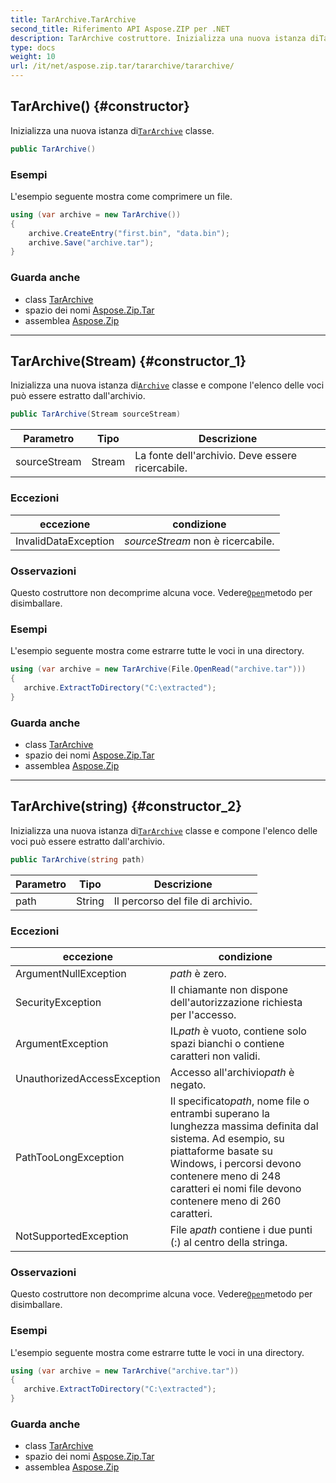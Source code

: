 ```yaml
---
title: TarArchive.TarArchive
second_title: Riferimento API Aspose.ZIP per .NET
description: TarArchive costruttore. Inizializza una nuova istanza diTarArchive classe.
type: docs
weight: 10
url: /it/net/aspose.zip.tar/tararchive/tararchive/
---
```

## TarArchive() {#constructor}

Inizializza una nuova istanza di[`TarArchive`](../) classe.

```csharp
public TarArchive()
```

### Esempi

L'esempio seguente mostra come comprimere un file.

```csharp
using (var archive = new TarArchive())
{
    archive.CreateEntry("first.bin", "data.bin");
    archive.Save("archive.tar");
}
```

### Guarda anche

* class [TarArchive](../)
* spazio dei nomi [Aspose.Zip.Tar](../../tararchive/)
* assemblea [Aspose.Zip](../../../)

---

## TarArchive(Stream) {#constructor_1}

Inizializza una nuova istanza di[`Archive`](../../../aspose.zip/archive/) classe e compone l'elenco delle voci può essere estratto dall'archivio.

```csharp
public TarArchive(Stream sourceStream)
```

| Parametro | Tipo | Descrizione |
| --- | --- | --- |
| sourceStream | Stream | La fonte dell'archivio. Deve essere ricercabile. |

### Eccezioni

| eccezione | condizione |
| --- | --- |
| InvalidDataException | *sourceStream* non è ricercabile. |

### Osservazioni

Questo costruttore non decomprime alcuna voce. Vedere[`Open`](../../tarentry/open/)metodo per disimballare.

### Esempi

L'esempio seguente mostra come estrarre tutte le voci in una directory.

```csharp
using (var archive = new TarArchive(File.OpenRead("archive.tar")))
{ 
   archive.ExtractToDirectory("C:\extracted");
}
```

### Guarda anche

* class [TarArchive](../)
* spazio dei nomi [Aspose.Zip.Tar](../../tararchive/)
* assemblea [Aspose.Zip](../../../)

---

## TarArchive(string) {#constructor_2}

Inizializza una nuova istanza di[`TarArchive`](../) classe e compone l'elenco delle voci può essere estratto dall'archivio.

```csharp
public TarArchive(string path)
```

| Parametro | Tipo | Descrizione |
| --- | --- | --- |
| path | String | Il percorso del file di archivio. |

### Eccezioni

| eccezione | condizione |
| --- | --- |
| ArgumentNullException | *path* è zero. |
| SecurityException | Il chiamante non dispone dell'autorizzazione richiesta per l'accesso. |
| ArgumentException | IL*path* è vuoto, contiene solo spazi bianchi o contiene caratteri non validi. |
| UnauthorizedAccessException | Accesso all'archivio*path* è negato. |
| PathTooLongException | Il specificato*path*, nome file o entrambi superano la lunghezza massima definita dal sistema. Ad esempio, su piattaforme basate su Windows, i percorsi devono contenere meno di 248 caratteri ei nomi file devono contenere meno di 260 caratteri. |
| NotSupportedException | File a*path* contiene i due punti (:) al centro della stringa. |

### Osservazioni

Questo costruttore non decomprime alcuna voce. Vedere[`Open`](../../tarentry/open/)metodo per disimballare.

### Esempi

L'esempio seguente mostra come estrarre tutte le voci in una directory.

```csharp
using (var archive = new TarArchive("archive.tar")) 
{ 
   archive.ExtractToDirectory("C:\extracted");
}
```

### Guarda anche

* class [TarArchive](../)
* spazio dei nomi [Aspose.Zip.Tar](../../tararchive/)
* assemblea [Aspose.Zip](../../../)


